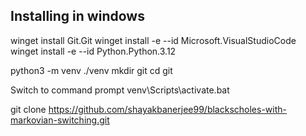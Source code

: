 ## Installing in windows
winget install Git.Git
winget install -e --id Microsoft.VisualStudioCode
winget install -e --id Python.Python.3.12

python3 -m venv ./venv
mkdir git
cd git

Switch to command prompt
venv\Scripts\activate.bat

git clone https://github.com/shayakbanerjee99/blackscholes-with-markovian-switching.git
